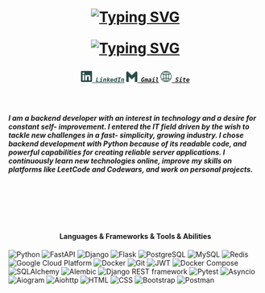 <h1 align="center" dir="auto"> 
<a href="https://git.io/typing-svg"><img src="https://readme-typing-svg.herokuapp.com?font=Bungee&size=60&pause=1000&color=284D48&repeat=false&width=565&height=89&lines=Nastya+Zhartun" alt="Typing SVG" /></a>

<a href="https://git.io/typing-svg"><img src="https://readme-typing-svg.herokuapp.com?font=Open+Sans&weight=700&size=44&pause=1000&color=284D48&height=75&lines=Python+Developer" alt="Typing SVG" /></a>
</h1>




<h5 align="center" class="heading-element" dir="auto">
  <code><a href="https://www.linkedin.com/in/anastasia-zhartun" style="color: #284D48FF;"title="LinkedIn Profile" rel="nofollow"><img width="22" src="https://raw.githubusercontent.com/zenastyaz/an_/2cd7e3f873438b08943b34aed3302f7b8a14abaa/logo/linkedin-icon.svg"/> LinkedIn</a></code>
  <code><a href="mailto:zhartyn.nastya@gmail.com" title="HackerRank Profile" rel="nofollow"><img width="22" src="https://raw.githubusercontent.com/zenastyaz/an_/2436ad9f2597f1c58f9fba7c6d93a46f68818299/logo/gmail.svg" style="max-width: 100%;"> Gmail</a></code>
  <code><a href="" title="Stack Overflow Profile" rel="nofollow"><img width="22" src="https://raw.githubusercontent.com/zenastyaz/an_/6c2b996e894f44ce14f5d044d193a3a98b96a60d/logo/13050645.svg" style="max-width: 100%;"> Site</a></code>
</h5>
<br>

 <h5> 
 I am a backend developer with an interest in technology and a desire for constant self- improvement. I entered the IT field driven by the wish to tackle new challenges in a fast- simplicity, growing industry. I chose backend development with Python because of its readable code, and powerful capabilities for creating reliable server applications. I continuously learn new technologies online, improve my skills on platforms like LeetCode and Codewars, and work on personal projects. 
 </h5>
 <br>
<h1 align="center" dir="auto"> </h1>
<br>

 <h4 align="center"> Languages & Frameworks & Tools & Abilities </h4>

<p>
    <img src="https://img.shields.io/badge/Python-blue?style=flat-square&logo=python&logoColor=%20white&labelColor=blue" alt="Python"/>
    <img src="https://img.shields.io/badge/FastAPI-turquoise?style=flat-square&logo=FastAPI&logoColor=%20white&labelColor=turquoise" alt="FastAPI"/>
    <img src="https://img.shields.io/badge/Django-seagreen?style=flat-square&logo=django&logoColor=%20white&labelColor=seagreen" alt="Django"/>
    <img src="https://img.shields.io/badge/Flask-%2389CFF0?style=flat-square&logo=Flask&logoColor=white&labelColor=Flask" alt="Flask"/>
    <img src="https://img.shields.io/badge/PostgreSQL-%234169E1?style=flat-square&logo=PostgreSQL&logoColor=white" alt="PostgreSQL"/>
    <img src="https://img.shields.io/badge/MySQL-%23008B8B?style=flat-square&logo=MySQL&logoColor=white" alt="MySQL"/>
    <img src="https://img.shields.io/badge/Redis-%238B0000?style=flat-square&logo=Redis&logoColor=white" alt="Redis"/>
    <img src="https://img.shields.io/badge/Google%20Cloud%20Platform-%231E90FF?style=flat-square&logo=Google%20Cloud&logoColor=white" alt="Google Cloud Platform"/>
    <img src="https://img.shields.io/badge/Docker-%2300BFFF?style=flat-square&logo=Docker&logoColor=white" alt="Docker"/>
    <img src="https://img.shields.io/badge/Git-%23FF7F50?style=flat-square&logo=Git&logoColor=white" alt="Git"/>
    <img src="https://img.shields.io/badge/JWT-%23725e82?style=flat-square&logo=jsonwebtokens&logoColor=white&link=aHR0cHM6Ly9pY29ucy52ZXJ5aWNvbi5jb20vcG5nL28vbWlzY2VsbGFuZW91cy9zdHJlYW1saW5lL2RhdGFiYXNlLTM5LnBuZw%3D%3D" alt="JWT"/>
    <img src="https://img.shields.io/badge/Docker%20Compose-%232271B3?style=flat-square&logo=Docker&logoColor=white" alt="Docker Compose"/>
    <img src="https://img.shields.io/badge/SQLAlchemy-%23556B2F?style=flat-square&logo=SQLAlchemy&logoColor=white" alt="SQLAlchemy"/>
    <img src="https://img.shields.io/badge/Alembic-%23808080?style=flat-square&logo=adminer&logoColor=white&link=aHR0cHM6Ly9pY29ucy52ZXJ5aWNvbi5jb20vcG5nL28vbWlzY2VsbGFuZW91cy9zdHJlYW1saW5lL2RhdGFiYXNlLTM5LnBuZw%3D%3D" alt="Alembic"/>
    <img src="https://img.shields.io/badge/Django%20REST%20framework-%23CD5C5C?style=flat-square&logo=Django&logoColor=white" alt="Django REST framework"/>
    <img src="https://img.shields.io/badge/Pytest-%236495ED?style=flat-square&logo=Pytest&logoColor=white" alt="Pytest"/>
    <img src="https://img.shields.io/badge/Asyncio-%23191970?style=flat-square&logo=Academia&logoColor=white" alt="Asyncio"/>
    <img src="https://img.shields.io/badge/Aiogram-%237B68EE?style=flat-square&logo=Academia&logoColor=white" alt="Aiogram"/>
    <img src="https://img.shields.io/badge/Aiohttp-%234682B4?style=flat-square&logo=Aiohttp&logoColor=white" alt="Aiohttp"/>
    <img src="https://img.shields.io/badge/HTML-%23D2691E?style=flat-square&logo=HTML5&logoColor=white" alt="HTML"/>
    <img src="https://img.shields.io/badge/CSS-%236495ED?style=flat-square&logo=CSS3&logoColor=white" alt="CSS"/>
    <img src="https://img.shields.io/badge/Bootstrap-%238A2BE2?style=flat-square&logo=Bootstrap&logoColor=white" alt="Bootstrap"/>
    <img src="https://img.shields.io/badge/Postman-%23ff8014?style=flat-square&logo=Postman&logoColor=white" alt="Postman"/>
</p>

  <!-- <code>
    <a href="https://www.linkedin.com/in/anastasia-zhartun" style="color: #284D48FF;"title="LinkedIn Profile" rel="nofollow">
        <img width="22" src="https://raw.githubusercontent.com/danielcranney/readme-generator/main/public/icons/socials/linkedin.svg" style="max-width: 100%;"> 
        LinkedIn
    </a>
  </code> -->
